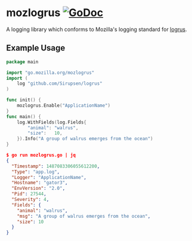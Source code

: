 # mozlogrus [![GoDoc](https://godoc.org/go.mozilla.org/mozlogrus?status.svg)](https://godoc.org/go.mozilla.org/mozlogrus)
A logging library which conforms to Mozilla's logging standard for [logrus](https://github.com/Sirupsen/logrus).

## Example Usage
```go
package main

import "go.mozilla.org/mozlogrus"
import (
	log "github.com/Sirupsen/logrus"
)

func init() {
	mozlogrus.Enable("ApplicationName")
}
func main() {
	log.WithFields(log.Fields{
		"animal": "walrus",
		"size":   10,
	}).Info("A group of walrus emerges from the ocean")
}
```

```json
$ go run mozlogrus.go | jq
{
  "Timestamp": 1487083306055612200,
  "Type": "app.log",
  "Logger": "ApplicationName",
  "Hostname": "gator3",
  "EnvVersion": "2.0",
  "Pid": 27544,
  "Severity": 4,
  "Fields": {
    "animal": "walrus",
    "msg": "A group of walrus emerges from the ocean",
    "size": 10
  }
}
```
